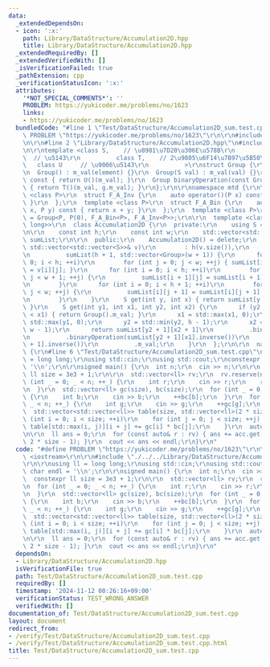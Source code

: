 ```yaml
---
data:
  _extendedDependsOn:
  - icon: ':x:'
    path: Library/DataStructure/Accumulation2D.hpp
    title: Library/DataStructure/Accumulation2D.hpp
  _extendedRequiredBy: []
  _extendedVerifiedWith: []
  _isVerificationFailed: true
  _pathExtension: cpp
  _verificationStatusIcon: ':x:'
  attributes:
    '*NOT_SPECIAL_COMMENTS*': ''
    PROBLEM: https://yukicoder.me/problems/no/1623
    links:
    - https://yukicoder.me/problems/no/1623
  bundledCode: "#line 1 \"Test/DataStructure/Accumulation2D_sum.test.cpp\"\n#define\
    \ PROBLEM \"https://yukicoder.me/problems/no/1623\"\r\n\r\n#include <iostream>\r\
    \n\r\n#line 2 \"Library/DataStructure/Accumulation2D.hpp\"\n#include <vector>\r\
    \n\r\ntemplate <class S,    // \u8981\u7D20\u306E\u578B\r\n          S element,\
    \  // \u5143\r\n          class T,    // 2\u9805\u6F14\u7B97\u5B50\r\n       \
    \   class U     // \u9006\u5143\r\n          >\r\nstruct Group {\r\n  S m_val;\r\
    \n  Group() : m_val(element) {}\r\n  Group(S val) : m_val(val) {}\r\n  Group inverse()\
    \ const { return U()(m_val); }\r\n  Group binaryOperation(const Group& g) const\
    \ { return T()(m_val, g.m_val); }\r\n};\r\n\r\nnamespace mtd {\r\n\r\n  template\
    \ <class P>\r\n  struct F_A_Inv {\r\n    auto operator()(P x) const { return -x;\
    \ }\r\n  };\r\n  template <class P>\r\n  struct F_A_Bin {\r\n    auto operator()(P\
    \ x, P y) const { return x + y; }\r\n  };\r\n  template <class P>\r\n  using AdditiveGroup\
    \ = Group<P, P(0), F_A_Bin<P>, F_A_Inv<P>>;\r\n\r\n  template <class Group = AdditiveGroup<long\
    \ long>>\r\n  class Accumulation2D {\r\n  private:\r\n    using S = decltype(Group().m_val);\r\
    \n\r\n    const int h;\r\n    const int w;\r\n    std::vector<std::vector<Group>>\
    \ sumList;\r\n\r\n  public:\r\n    Accumulation2D() = delete;\r\n    Accumulation2D(const\
    \ std::vector<std::vector<S>>& v)\r\n        : h(v.size()),\r\n          w(v[0].size()),\r\
    \n          sumList(h + 1, std::vector<Group>(w + 1)) {\r\n      for (int i =\
    \ 0; i < h; ++i)\r\n        for (int j = 0; j < w; ++j) { sumList[i + 1][j + 1]\
    \ = v[i][j]; }\r\n      for (int i = 0; i < h; ++i)\r\n        for (int j = 0;\
    \ j < w + 1; ++j) {\r\n          sumList[i + 1][j] = sumList[i + 1][j].binaryOperation(sumList[i][j]);\r\
    \n        }\r\n      for (int i = 0; i < h + 1; ++i)\r\n        for (int j = 0;\
    \ j < w; ++j) {\r\n          sumList[i][j + 1] = sumList[i][j + 1].binaryOperation(sumList[i][j]);\r\
    \n        }\r\n    }\r\n    S get(int y, int x) { return sumList[y + 1][x + 1].m_val;\
    \ }\r\n    S get(int y1, int x1, int y2, int x2) {\r\n      if (y2 < y1 || x2\
    \ < x1) { return Group().m_val; }\r\n      x1 = std::max(x1, 0);\r\n      y1 =\
    \ std::max(y1, 0);\r\n      y2 = std::min(y2, h - 1);\r\n      x2 = std::min(x2,\
    \ w - 1);\r\n      return sumList[y2 + 1][x2 + 1]\r\n          .binaryOperation(sumList[y1][x1])\r\
    \n          .binaryOperation(sumList[y2 + 1][x1].inverse())\r\n          .binaryOperation(sumList[y1][x2\
    \ + 1].inverse())\r\n          .m_val;\r\n    }\r\n  };\r\n\r\n  namespace mtd\
    \ {\r\n#line 6 \"Test/DataStructure/Accumulation2D_sum.test.cpp\"\n\r\nusing ll\
    \ = long long;\r\nusing std::cin;\r\nusing std::cout;\r\nconstexpr char endl =\
    \ '\\n';\r\n\r\nsigned main() {\r\n  int n;\r\n  cin >> n;\r\n\r\n  constexpr\
    \ ll size = 3e3 + 1;\r\n\r\n  std::vector<ll> rv;\r\n  rv.reserve(n);\r\n  for\
    \ (int _ = 0; _ < n; ++_) {\r\n    int r;\r\n    cin >> r;\r\n    rv.emplace_back(r);\r\
    \n  }\r\n  std::vector<ll> gc(size), bc(size);\r\n  for (int _ = 0; _ < n; ++_)\
    \ {\r\n    int b;\r\n    cin >> b;\r\n    ++bc[b];\r\n  }\r\n  for (int _ = 0;\
    \ _ < n; ++_) {\r\n    int g;\r\n    cin >> g;\r\n    ++gc[g];\r\n  }\r\n\r\n\
    \  std::vector<std::vector<ll>> table(size, std::vector<ll>(2 * size));\r\n  for\
    \ (int i = 0; i < size; ++i)\r\n    for (int j = 0; j < size; ++j) {\r\n     \
    \ table[std::max(i, j)][i + j] += gc[i] * bc[j];\r\n    }\r\n  auto acc = mtd::Accumulation2D<>(table);\r\
    \n\r\n  ll ans = 0;\r\n  for (const auto& r : rv) { ans += acc.get(0, r + 1, r,\
    \ 2 * size - 1); }\r\n  cout << ans << endl;\r\n}\r\n"
  code: "#define PROBLEM \"https://yukicoder.me/problems/no/1623\"\r\n\r\n#include\
    \ <iostream>\r\n\r\n#include \"./../../Library/DataStructure/Accumulation2D.hpp\"\
    \r\n\r\nusing ll = long long;\r\nusing std::cin;\r\nusing std::cout;\r\nconstexpr\
    \ char endl = '\\n';\r\n\r\nsigned main() {\r\n  int n;\r\n  cin >> n;\r\n\r\n\
    \  constexpr ll size = 3e3 + 1;\r\n\r\n  std::vector<ll> rv;\r\n  rv.reserve(n);\r\
    \n  for (int _ = 0; _ < n; ++_) {\r\n    int r;\r\n    cin >> r;\r\n    rv.emplace_back(r);\r\
    \n  }\r\n  std::vector<ll> gc(size), bc(size);\r\n  for (int _ = 0; _ < n; ++_)\
    \ {\r\n    int b;\r\n    cin >> b;\r\n    ++bc[b];\r\n  }\r\n  for (int _ = 0;\
    \ _ < n; ++_) {\r\n    int g;\r\n    cin >> g;\r\n    ++gc[g];\r\n  }\r\n\r\n\
    \  std::vector<std::vector<ll>> table(size, std::vector<ll>(2 * size));\r\n  for\
    \ (int i = 0; i < size; ++i)\r\n    for (int j = 0; j < size; ++j) {\r\n     \
    \ table[std::max(i, j)][i + j] += gc[i] * bc[j];\r\n    }\r\n  auto acc = mtd::Accumulation2D<>(table);\r\
    \n\r\n  ll ans = 0;\r\n  for (const auto& r : rv) { ans += acc.get(0, r + 1, r,\
    \ 2 * size - 1); }\r\n  cout << ans << endl;\r\n}\r\n"
  dependsOn:
  - Library/DataStructure/Accumulation2D.hpp
  isVerificationFile: true
  path: Test/DataStructure/Accumulation2D_sum.test.cpp
  requiredBy: []
  timestamp: '2024-11-12 00:26:16+09:00'
  verificationStatus: TEST_WRONG_ANSWER
  verifiedWith: []
documentation_of: Test/DataStructure/Accumulation2D_sum.test.cpp
layout: document
redirect_from:
- /verify/Test/DataStructure/Accumulation2D_sum.test.cpp
- /verify/Test/DataStructure/Accumulation2D_sum.test.cpp.html
title: Test/DataStructure/Accumulation2D_sum.test.cpp
---
```

